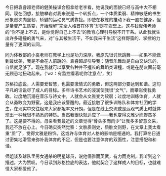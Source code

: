 <p class="has-line-data" data-line-start="0" data-line-end="1">今日把袁睿超老师的健美操课合照拿给老李看，她说我的面貌已经与高中大不相同。现在回想，接触攀岩对我来说是一个转折点，一个体质柔弱、精神敏感的书生形象首次向坚韧、矫健的运动员气质靠拢。即使在教练的推动下我一直在健身，但是量变产生质变，开始理解“完全人格首在体育”却是在岩壁上。这与钱俊伟老师的”你不是上不去，是你觉得自己上不去“的教育心理引导脱不开干系。从此我就生出许多碰撞的勇气来，对”与其被生活干，不如我来干生活“这样野蛮的、掌控的力量有了更深的认同。</p>
<p class="has-line-data" data-line-start="2" data-line-end="3">同为体教部的小袁老师在教学上也是功力深厚。我原先很讨厌跳舞——如果不能做到最优美，我是不会在人前跳的。袁睿超却引导我：随音乐舞动是自由又快乐的，自信就足够了。现在我就可以享受各种并不擅长的舞蹈类课程，或是在朋友面前毫无顾忌地扭动起来。（’wz：有监控看着呢你注意点‘，笑）</p>
<p class="has-line-data" data-line-start="4" data-line-end="5">苏格拉底说，人需要爱智慧，也需要激情式的勇敢，但这两部分要达到和谐。这句平凡的话说尽了成人的目标。多年诗书艺术的浸润使我很“文气”，而攀岩使我勇敢。过度地沉溺在音乐与诗文中，人就会从文雅变为软弱；过度地训练体育，人就会从勇敢变为野蛮，这是我应该警醒的。最近接触了很多训练队和体育社团的学生，在现实中交往起来大家都坦率又开朗，但是在线上交流或是远观气质上时就体现出一种我很不熟悉的特质。当然我很快就适应了——我也变得文雅少而野蛮多了。这是要不得的。母亲看我最近的文章觉得“骨头多而肉少”让我多多留意文采，我还不放在心上。今日确实突然觉察：文胜质则史，质胜文则野，在文章上我太看重“质”了，觉得文雅是粉饰。这或许与体育对人格的影响是相通的。我打算冬日通过密集地滑雪来弥补我体育的不足，但是也要注意体育的双面性，注意搭配和和谐。</p>
<p class="has-line-data" data-line-start="6" data-line-end="7">师姐谈及球队里男女通杀的明星球员，说他儒雅而英武，有力而克制。我听到这个描述，大为赞叹。今日读到苏格拉底的表达，他就契合了这样成人的目标，也就难怪大家都爱他了。</p>
